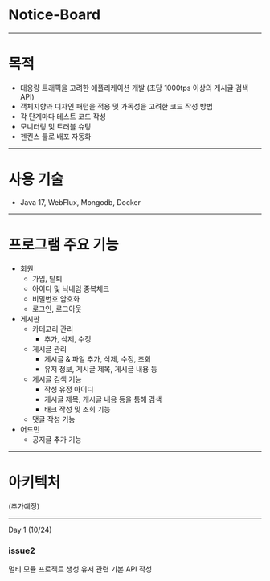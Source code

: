 
# Notice-Board

---
# 목적
- 대용량 트래픽을 고려한 애플리케이션 개발 (초당 1000tps 이상의 게시글 검색 API)
- 객체지향과 디자인 패턴을 적용 및 가독성을 고려한 코드 작성 방법
- 각 단계마다 테스트 코드 작성
- 모니터링 및 트러블 슈팅
- 젠킨스 툴로 배포 자동화

---
# 사용 기술
- Java 17, WebFlux, Mongodb, Docker

---
# 프로그램 주요 기능
- 회원
    - 가입, 탈퇴
    - 아이디 및 닉네임 중복체크
    - 비밀번호 암호화
    - 로그인, 로그아웃
- 게시판
    - 카테고리 관리
        - 추가, 삭제, 수정
    - 게시글 관리
        - 게시글 & 파일 추가, 삭제, 수정, 조회
        - 유저 정보, 게시글 제목, 게시글 내용 등
    - 게시글 검색 기능
        - 작성 유정 아이디
        - 게시글 제목, 게시글 내용 등을 통해 검색
        - 태크 작성 및 조회 기능
    - 댓글 작성 기능
- 어드민
    - 공지글 추가 기능

---
# 아키텍처

(추가예정)

---
Day 1 (10/24)
### issue2
멀티 모듈 프로젝트 생성
유저 관련 기본 API 작성
